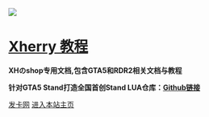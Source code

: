 ![](https://pic.xhcheats.cn/assets/2024/02/16/143641.png)

# [**Xherry 教程**](?id=XH教程)

**XHのshop专用文档,包含GTA5和RDR2相关文档与教程**

**针对GTA5 Stand打造全国首创Stand LUA仓库：[Github链接](https://github.com/xhcherry/GTA5-Stand-LuaAIO)**

<span id="busuanzi_container_site_pv" style='display:none'>
    👀 本站总访问量：<span id="busuanzi_value_site_pv"></span> 次
</span>
<span id="busuanzi_container_site_uv" style='display:none'>
    | 🚴‍♂️ 本站总访客数：<span id="busuanzi_value_site_uv"></span> 人
</span>

[发卡网](https://xhaomenu.xyz/)  [进入本站主页](/README.md)